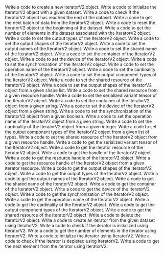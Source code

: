 Write a code to create a new IteratorV2 object.
Write a code to initialize the IteratorV2 object with a given dataset.
Write a code to check if the IteratorV2 object has reached the end of the dataset.
Write a code to get the next batch of data from the IteratorV2 object.
Write a code to reset the IteratorV2 object to the beginning of the dataset.
Write a code to get the number of elements in the dataset associated with the IteratorV2 object.
Write a code to set the output types of the IteratorV2 object.
Write a code to set the output shapes of the IteratorV2 object.
Write a code to set the output names of the IteratorV2 object.
Write a code to set the shared name of the IteratorV2 object.
Write a code to set the container of the IteratorV2 object.
Write a code to set the device of the IteratorV2 object.
Write a code to set the synchronization of the IteratorV2 object.
Write a code to set the operation name of the IteratorV2 object.
Write a code to set the cardinality of the IteratorV2 object.
Write a code to set the output component types of the IteratorV2 object.
Write a code to set the shared resource of the IteratorV2 object.
Write a code to set the output shapes of the IteratorV2 object from a given shape list.
Write a code to set the shared resource from a given resource handle.
Write a code to set the serialized variant tensor of the IteratorV2 object.
Write a code to set the container of the IteratorV2 object from a given string.
Write a code to set the device of the IteratorV2 object from a given string.
Write a code to set the synchronization of the IteratorV2 object from a given boolean.
Write a code to set the operation name of the IteratorV2 object from a given string.
Write a code to set the cardinality of the IteratorV2 object from a given integer.
Write a code to set the output component types of the IteratorV2 object from a given list of types.
Write a code to set the shared resource of the IteratorV2 object from a given resource handle.
Write a code to get the serialized variant tensor of the IteratorV2 object.
Write a code to get the iterator resource of the IteratorV2 object.
Write a code to get the handle of the IteratorV2 object.
Write a code to get the resource handle of the IteratorV2 object.
Write a code to get the resource handle of the IteratorV2 object from a given iterator resource.
Write a code to get the output shapes of the IteratorV2 object.
Write a code to get the output types of the IteratorV2 object.
Write a code to get the output names of the IteratorV2 object.
Write a code to get the shared name of the IteratorV2 object.
Write a code to get the container of the IteratorV2 object.
Write a code to get the device of the IteratorV2 object.
Write a code to get the synchronization of the IteratorV2 object.
Write a code to get the operation name of the IteratorV2 object.
Write a code to get the cardinality of the IteratorV2 object.
Write a code to get the output component types of the IteratorV2 object.
Write a code to get the shared resource of the IteratorV2 object.
Write a code to delete the IteratorV2 object.
Write a code to create an iterator from the given dataset using IteratorV2.
Write a code to check if the iterator is initialized using IteratorV2.
Write a code to get the number of elements in the iterator using IteratorV2.
Write a code to initialize the iterator using IteratorV2.
Write a code to check if the iterator is depleted using IteratorV2.
Write a code to get the next element from the iterator using IteratorV2.